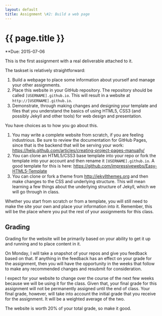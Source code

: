 ```yaml
---
layout: default
title: Assignment \#2: Build a web page
---
```


# {{ page.title }}

**Due: 2015-07-06

This is the first assignment with a real deliverable attached to it. 

The taskset is relatively straightforward:

1. Build a webpage to place some information about yourself and manage your other assignments.
2. Place this website in your GitHub repository. The repository should be called `[USERNAME].github.io`. This will result in a website at `http://[USERNAME].github.io`. 
3. Demonstrate, through making changes and designing your template and files that you understand the basics of using HTML5, CSS3 (and possibly Jekyll and other tools) for web design and presentation. 

You have choices as to how you go about this. 

1. You may write a complete website from scratch, if you are feeling industrious. Be sure to review the documentation for GitHub Pages, since that is the backend that will be serving your work: https://help.github.com/articles/creating-project-pages-manually/
2. You can clone an HTML5/CSS3 base template into your repo or fork the template into your account and then rename it `[USERNAME].github.io`. A good template for this is here: https://github.com/impressivewebs/Easy-HTML5-Template
2. You can clone or fork a theme from http://jekyllthemes.org and then make changes to the CSS and underlying structure. This will mean learning a few things about the underlying structure of Jekyll, which we will go through in class. 

Whether you start from scratch or from a template, you will still need to make the site your own and place your information into it. 
Remember, this will be the place where you put the rest of your assignments for this class. 

## Grading

Grading for the website will be primarily based on your ability to get it up and running and to place content in it. 

On Monday, I will take a snapshot of your repos and give you feedback based on that. 
If anything in the feedback has an effect on your grade for the assignment, then you will have the opportunity in the weeks that follow to make any recommended changes and resubmit for consideration. 

I expect for your website to change over the course of the next few weeks because we will be using it for the class. 
Given that, your final grade for this assignment will not be permanently assigned until the end of class. 
Your final grade, however, will take into account the initial grade that you receive for the assignment. 
It will be a weighted average of the two. 

The website is worth 20% of your total grade, so make it good. 